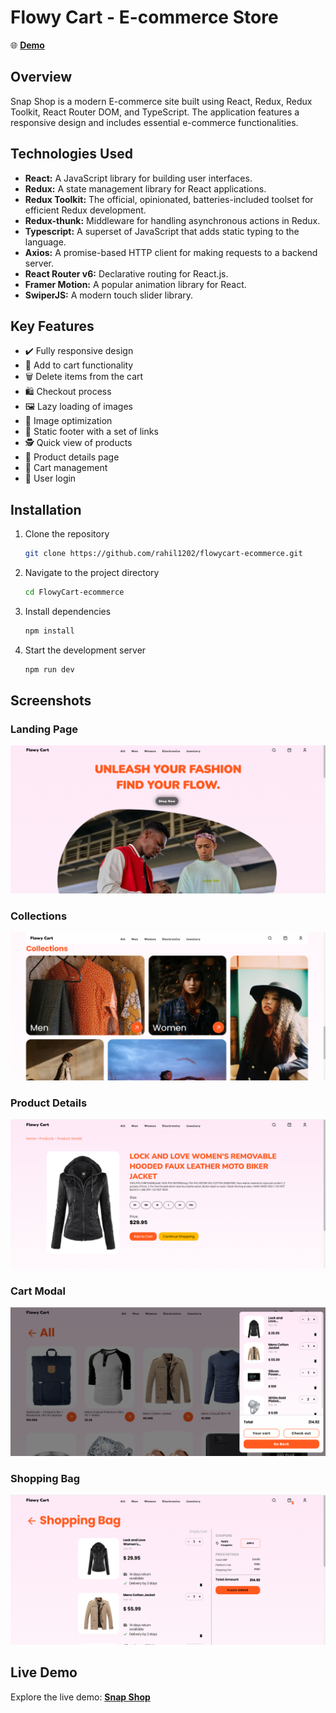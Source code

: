 # Flowy Cart - E-commerce Store

🌐 [**Demo**](https://flowy-cart-rahil1202.vercel.app/)

## Overview

Snap Shop is a modern E-commerce site built using React, Redux, Redux Toolkit, React Router DOM, and TypeScript. The application features a responsive design and includes essential e-commerce functionalities.

## Technologies Used

+ **React:** A JavaScript library for building user interfaces.
+ **Redux:** A state management library for React applications.
+ **Redux Toolkit:** The official, opinionated, batteries-included toolset for efficient Redux development.
+ **Redux-thunk:** Middleware for handling asynchronous actions in Redux.
+ **Typescript:** A superset of JavaScript that adds static typing to the language.
+ **Axios:** A promise-based HTTP client for making requests to a backend server.
+ **React Router v6:** Declarative routing for React.js.
+ **Framer Motion:** A popular animation library for React.
+ **SwiperJS:** A modern touch slider library.

## Key Features

+ ✔️ Fully responsive design
+ 🛒 Add to cart functionality
+ 🗑️ Delete items from the cart
+ 🛍️ Checkout process
+ 🖼️ Lazy loading of images
+ 🌈 Image optimization
+ 🦶 Static footer with a set of links
+ 🕵️ Quick view of products
+ 📄 Product details page
+ 🛒 Cart management
+ 🔐 User login

## Installation

1. Clone the repository
    ```bash
    git clone https://github.com/rahil1202/flowycart-ecommerce.git
    ```

2. Navigate to the project directory
    ```bash
    cd FlowyCart-ecommerce
    ```

3. Install dependencies
    ```bash
    npm install
    ```

4. Start the development server
    ```bash
    npm run dev
    ```

## Screenshots

### Landing Page
![Landing Page](./public/screenshots/landing-page.png)

### Collections
![Collections](./public/screenshots/collection.png)

### Product Details
![Product Details](./public/screenshots/product-details.png)

### Cart Modal
![Cart Modal](./public/screenshots/cart-model.png)

### Shopping Bag
![Shopping Bag](./public/screenshots/shopping-bag.png)

## Live Demo

Explore the live demo: [**Snap Shop**](https://flowy-cart-rahil1202.vercel.app/)


